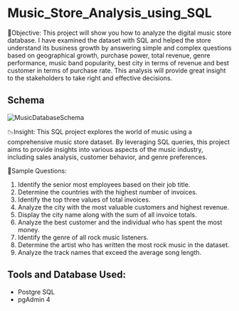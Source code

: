 # Music_Store_Analysis_using_SQL
🎯Objective: This project will show you how to analyze the digital music store database. I have examined the dataset with SQL and helped the store understand its business growth by answering simple and complex questions based on geographical growth, purchase power, total revenue, genre performance, music band popularity, best city in terms of revenue and best customer in terms of purchase rate.
This analysis will provide great insight to the stakeholders to take right and effective decisions.

## Schema
![MusicDatabaseSchema](https://github.com/Sreeraj28kr/Vrinda_Store_Data_Analysis/assets/153048765/32874592-07a4-44e8-8306-820cee985d3f)

📉Insight: This SQL project explores the world of music using a comprehensive music store dataset. By leveraging SQL queries, this project aims to provide insights into various aspects of the music industry, including sales analysis, customer behavior, and genre preferences.

📝Sample Questions:
1.	Identify the senior most employees based on their job title.
2.	Determine the countries with the highest number of invoices.
3.	Identify the top three values of total invoices.
4.	Analyze the city with the most valuable customers and highest revenue.
5.	Display the city name along with the sum of all invoice totals.
6.	Analyze the best customer and the individual who has spent the most money.
7.	Identify the genre of all rock music listeners.
8.	Determine the artist who has written the most rock music in the dataset.
9.	Analyze the track names that exceed the average song length.

## Tools and Database Used:
- Postgre SQL
- pgAdmin 4


